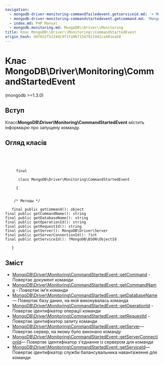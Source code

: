 ```yaml
---
navigation:
  - mongodb-driver-monitoring-commandfailedevent.getserviceid.md: '« MongoDB\\Driver\\Monitoring\\CommandFailedEvent::getServiceId'
  - mongodb-driver-monitoring-commandstartedevent.getcommand.md: 'MongoDB\\Driver\\Monitoring\\CommandStartedEvent::getCommand »'
  - index.md: PHP Manual
  - mongodb.monitoring.md: MongoDB\\Driver\\Monitoring
title: Клас MongoDB\\Driver\\Monitoring\\CommandStartedEvent
origin_hash: ddf652f5224dc9f1fa9671347921941ca401ea50
---
```

# Клас MongoDB\\Driver\\Monitoring\\CommandStartedEvent

(mongodb >=1.3.0)

## Вступ

Класс**MongoDB\\Driver\\Monitoring\\CommandStartedEvent** містить інформацію про запущену команду.

## Огляд класів

```classsynopsis



    
     final
     
      class MongoDB\Driver\Monitoring\CommandStartedEvent
     
     {


    /* Методы */
    
   final public getCommand(): object
final public getCommandName(): string
final public getDatabaseName(): string
final public getOperationId(): string
final public getRequestId(): string
final public getServer(): MongoDB\Driver\Server
final public getServerConnectionId(): ?int
final public getServiceId(): ?MongoDB\BSON\ObjectId

   }
```

## Зміст

-   [MongoDB\\Driver\\Monitoring\\CommandStartedEvent::getCommand](mongodb-driver-monitoring-commandstartedevent.getcommand.md) \- Повертає документ команди
-   [MongoDB\\Driver\\Monitoring\\CommandStartedEvent::getCommandName](mongodb-driver-monitoring-commandstartedevent.getcommandname.md) \- Повертає ім'я команди
-   [MongoDB\\Driver\\Monitoring\\CommandStartedEvent::getDatabaseName](mongodb-driver-monitoring-commandstartedevent.getdatabasename.md)— Повертає базу даних, на якій виконувалась команда
-   [MongoDB\\Driver\\Monitoring\\CommandStartedEvent::getOperationId](mongodb-driver-monitoring-commandstartedevent.getoperationid.md) \- Повертає ідентифікатор операції команди
-   [MongoDB\\Driver\\Monitoring\\CommandStartedEvent::getRequestId](mongodb-driver-monitoring-commandstartedevent.getrequestid.md) \- Повертає ідентифікатор запиту команди
-   [MongoDB\\Driver\\Monitoring\\CommandStartedEvent::getServer](mongodb-driver-monitoring-commandstartedevent.getserver.md)— Повертає сервер, на якому було виконано команду
-   [MongoDB\\Driver\\Monitoring\\CommandStartedEvent::getServerConnectionId](mongodb-driver-monitoring-commandstartedevent.getserverconnectionid.md)— Повертає ідентифікатор з'єднання із сервером для команди
-   [MongoDB\\Driver\\Monitoring\\CommandStartedEvent::getServiceId](mongodb-driver-monitoring-commandstartedevent.getserviceid.md)— Повертає ідентифікатор служби балансувальника навантаження для команди
